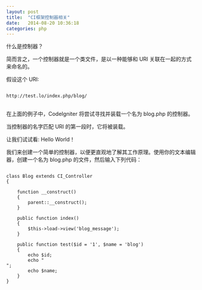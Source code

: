 ```yaml
---
layout: post
title:  "CI框架控制器相关"
date:   2014-08-20 10:36:18
categories: php
---
```


什么是控制器？


简而言之，一个控制器就是一个类文件，是以一种能够和 URI 关联在一起的方式来命名的。

假设这个 URI:
<pre>
<code>
http://test.lo/index.php/blog/
</code>
</pre>

在上面的例子中，CodeIgniter 将尝试寻找并装载一个名为 blog.php 的控制器。

当控制器的名字匹配 URI 的第一段时，它将被装载。

让我们试试看:  Hello World！

我们来创建一个简单的控制器，以便更直观地了解其工作原理。使用你的文本编辑器，创建一个名为 blog.php 的文件，然后输入下列代码：

<pre>
<code>
class Blog extends CI_Controller
{

    function __construct()
    {
        parent::__construct();
    }

    public function index()
    {
        $this->load->view('blog_message');
    }

    public function test($id = '1', $name = 'blog')
    {
        echo $id;
        echo "<br>";
        echo $name;
    }
}
</code>
</pre>






